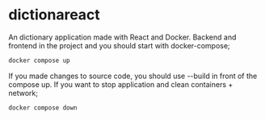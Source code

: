 # dictionareact

An dictionary application made with React and Docker. Backend and frontend in the project and you should start with docker-compose;

```sh 
docker compose up
```

If you made changes to source code, you should use --build in front of the compose up. If you want to stop application and clean containers + network;

```sh
docker compose down
